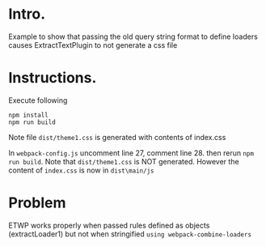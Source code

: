 # Intro.
Example to show that passing the old query string format to define loaders
causes ExtractTextPlugin to not generate a css file

# Instructions.
Execute following

````
npm install
npm run build
````
Note file `dist/theme1.css` is generated with contents of index.css

In `webpack-config.js` uncomment line 27, comment line 28.
then rerun `npm run build`. Note that `dist/theme1.css` is NOT
generated. However the content of `index.css` is now in `dist\main/js`

# Problem
ETWP works properly when passed rules defined as objects (extractLoader1)
but not when stringified `using webpack-combine-loaders`